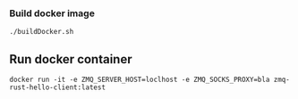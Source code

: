 ### Build docker image

```
./buildDocker.sh
```

## Run docker container

```
docker run -it -e ZMQ_SERVER_HOST=loclhost -e ZMQ_SOCKS_PROXY=bla zmq-rust-hello-client:latest

```

